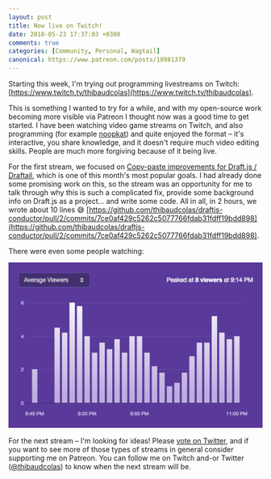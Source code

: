 ```yaml
---
layout: post
title: Now live on Twitch!
date: 2018-05-23 17:37:03 +0300
comments: true
categories: [Community, Personal, Wagtail]
canonical: https://www.patreon.com/posts/18981379
---
```


Starting this week, I'm trying out programming livestreams on Twitch: [https://www.twitch.tv/thibaudcolas](https://www.twitch.tv/thibaudcolas).

<!-- more -->

This is something I wanted to try for a while, and with my open-source work becoming more visible via Patreon I thought now was a good time to get started. I have been watching video game streams on Twitch, and also programming (for example [noopkat](https://www.twitch.tv/noopkat)) and quite enjoyed the format – it's interactive, you share knowledge, and it doesn't require much video editing skills. People are much more forgiving because of it being live.

For the first stream, we focused on [Copy-paste improvements for Draft.js / Draftail](https://github.com/springload/draftail/issues/147), which is one of this month's most popular goals. I had already done some promising work on this, so the stream was an opportunity for me to talk through why this is such a complicated fix, provide some background info on Draft.js as a project… and write some code. All in all, in 2 hours, we wrote about 10 lines 😅 [https://github.com/thibaudcolas/draftjs-conductor/pull/2/commits/7ce0af429c5262c5077766fdab31fdff19bdd898](https://github.com/thibaudcolas/draftjs-conductor/pull/2/commits/7ce0af429c5262c5077766fdab31fdff19bdd898).

There were even some people watching:

![Bar chart of average Twitch stream viewers over time. Highest value is 6, quickly dropping to 4, with one sharper drop to 1 before going back up.](/images/twitch-first-stream-viewership.png)

For the next stream – I'm looking for ideas! Please [vote on Twitter](https://twitter.com/thibaud_colas/status/999222328415391744), and if you want to see more of those types of streams in general consider supporting me on Patreon. You can follow me on Twitch and-or Twitter ([@thibaudcolas](https://twitter.com/thibaud_colas)) to know when the next stream will be.
